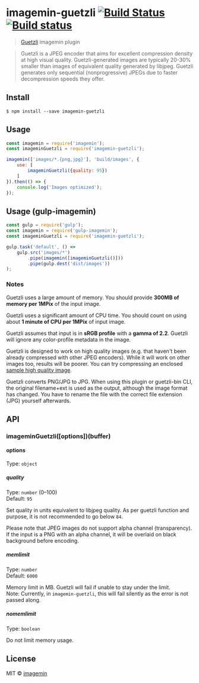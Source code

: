 # imagemin-guetzli [![Build Status](https://travis-ci.org/imagemin/imagemin-guetzli.svg?branch=master)](https://travis-ci.org/imagemin/imagemin-guetzli) [![Build status](https://ci.appveyor.com/api/projects/status/7wxmyhxee0i8b7d9/branch/master?svg=true)](https://ci.appveyor.com/project/bradbaris/imagemin-guetzli)

> [Guetzli](https://github.com/google/guetzli) imagemin plugin

> Guetzli is a JPEG encoder that aims for excellent compression density at high visual quality. Guetzli-generated images are typically 20-30% smaller than images of equivalent quality generated by libjpeg. Guetzli generates only sequential (nonprogressive) JPEGs due to faster decompression speeds they offer.


## Install

```
$ npm install --save imagemin-guetzli
```


## Usage

```js
const imagemin = require('imagemin');
const imageminGuetzli = require('imagemin-guetzli');

imagemin(['images/*.{png,jpg}'], 'build/images', {
    use: [
        imageminGuetzli({quality: 95})
    ]
}).then(() => {
    console.log('Images optimized');
});
```

## Usage (gulp-imagemin)

```js
const gulp = require('gulp');
const imagemin = require('gulp-imagemin');
const imageminGuetzli = require('imagemin-guetzli');

gulp.task('default', () =>
    gulp.src('images/*')
        .pipe(imagemin([imageminGuetzli()]))
        .pipe(gulp.dest('dist/images'))
);
```

### Notes

Guetzli uses a large amount of memory. You should provide **300MB of memory per 1MPix** of the input image.

Guetzli uses a significant amount of CPU time. You should count on using about **1 minute of CPU per 1MPix** of input image.

Guetzli assumes that input is in **sRGB profile** with a **gamma of 2.2**. Guetzli will ignore any color-profile metadata in the image.

Guetzli is designed to work on high quality images (e.g. that haven't
been already compressed with other JPEG encoders). While it will work on other
images too, results will be poorer. You can try compressing an enclosed [sample
high quality
image](https://github.com/google/guetzli/releases/download/v0/bees.png).

Guetzli converts PNG/JPG to JPG. When using this plugin or guetzli-bin CLI, the original filename+ext is used as the output, although the image format has changed. You have to rename the file with the correct file extension (JPG) yourself afterwards.

## API

### imageminGuetzli([options])(buffer)

#### options

Type: `object`

##### quality

Type: `number` (0–100)<br>
Default: `95`

Set quality in units equivalent to libjpeg quality. As per guetzli function and purpose, it is not recommended to go below `84`.

Please note that JPEG images do not support alpha channel (transparency). If the input is a PNG with an alpha channel, it will be overlaid on black background before encoding.

##### memlimit

Type: `number`<br>
Default: `6000`

Memory limit in MB. Guetzli will fail if unable to stay under the limit.  
Note: Currently, in `imagemin-guetzli`, this will fail silently as the error is not passed along.

##### nomemlimit

Type: `boolean`<br>

Do not limit memory usage.

## License

MIT © [imagemin](https://github.com/imagemin)
